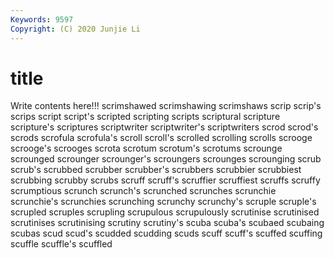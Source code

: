 ```yaml
---
Keywords: 9597
Copyright: (C) 2020 Junjie Li
---
```


# title

Write contents here!!!
scrimshawed 
scrimshawing 
scrimshaws 
scrip 
scrip's 
scrips 
script 
script's
scripted 
scripting 
scripts 
scriptural 
scripture 
scripture's 
scriptures 
scriptwriter 
scriptwriter's 
scriptwriters
scrod 
scrod's 
scrods 
scrofula 
scrofula's 
scroll 
scroll's 
scrolled 
scrolling 
scrolls
scrooge 
scrooge's 
scrooges 
scrota 
scrotum 
scrotum's 
scrotums 
scrounge 
scrounged 
scrounger
scrounger's 
scroungers 
scrounges 
scrounging 
scrub 
scrub's 
scrubbed 
scrubber 
scrubber's 
scrubbers
scrubbier 
scrubbiest 
scrubbing 
scrubby 
scrubs 
scruff 
scruff's 
scruffier 
scruffiest 
scruffs
scruffy 
scrumptious 
scrunch 
scrunch's 
scrunched 
scrunches 
scrunchie 
scrunchie's 
scrunchies 
scrunching
scrunchy 
scrunchy's 
scruple 
scruple's 
scrupled 
scruples 
scrupling 
scrupulous 
scrupulously 
scrutinise
scrutinised 
scrutinises 
scrutinising 
scrutiny 
scrutiny's 
scuba 
scuba's 
scubaed 
scubaing 
scubas
scud 
scud's 
scudded 
scudding 
scuds 
scuff 
scuff's 
scuffed 
scuffing 
scuffle
scuffle's 
scuffled 
